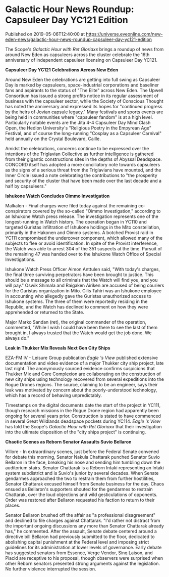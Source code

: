 # Galactic Hour News Roundup: Capsuleer Day YC121 Edition
Published on 2019-05-06T12:40:00 at https://universe.eveonline.com/new-eden-news/galactic-hour-news-roundup-capsuleer-day-yc121-edition

The Scope's _Galactic Hour with Ret Gloriaxx_ brings a roundup of news from around New Eden as capsuleers across the cluster celebrate the 16th anniversary of independent capsuleer licensing on Capsuleer Day YC121.

 

**Capsuleer Day YC121 Celebrations Across New Eden**

Around New Eden the celebrations are getting into full swing as Capsuleer Day is marked by capsuleers, space-industrial corporations and baseliner fans and aspirants to the status of  "The Elite" across New Eden. The Upwell Consortium has issued a strong profits notice in its regular assessment of business with the capsuleer sector, while the Society of Conscious Thought has noted the anniversary and expressed its hopes for "continued progress by the heirs of Jovian capsule legacy." Many festivals and sports events are being held in communities where "capsuleer fandom" is at a high level. Particularly notable events are the Jita 4-4 Capsuleer Day Mind Clash Open, the Hedion University's "Religious Poetry in the Empyrean Age" Festival, and of course the long-running "Cosplay as a Capsuleer Carnival" held annually on the Crystal Boulevard, Caille.

Amidst the celebrations, concerns continue to be expressed over the intentions of the Triglavian Collective as further intelligence is gathered from their gigantic constructions sites in the depths of Abyssal Deadspace. CONCORD itself has adopted a more conciliatory note towards capsuleers as the signs of a serious threat from the Triglavians have mounted, and the Inner Circle issued a note celebrating the contributions to "the prosperity and security of the cluster that have been made over the last decade and a half by capsuleers."

 

**Ishukone Watch Concludes Oimmo Investigation**

Malkalen  - Final charges were filed today against the remaining co-conspirators covered by the so-called "Oimmo Investigation," according to an Ishukone Watch press release. The investigation represents one of the longest-running in Watch history. The operation began in YC110 and targeted Guristas infiltration of Ishukone holdings in the Mito constellation, primarily in the Hakonen and Oimmo systems. A botched Provist raid in YC111 compromised the undercover component, which allowed many of the subjects to flee or avoid identification. In spite of the Provist interference, the Watch was able to arrest 304 of the 351 suspects at the time. Pursuit of the remaining 47 was handed over to the Ishukone Watch Office of Special Investigations.

Ishukone Watch Press Officer Aimon Anttulen said, "With today's charges, the final three surviving perpetrators have been brought to justice. This should be a message to all criminals that the Watch will find you, and you will pay." Oswik Shimala and Raigaken Airiken are accused of being couriers for the Guristas organization in Mito. Cilis Tahiri was an Ishukone employee in accounting who allegedly gave the Guristas unauthorized access to Ishukone systems. The three of them were reportedly residing in the Republic, and the Watch has declined to comment on how they were apprehended or returned to the State.

Major Marko Sandan (ret), the original commander of the operation, commented, "While I wish I could have been there to see the last of them brought in, I always trusted that the Watch would get the job done. We always do."

 

**Leak in Thukker Mix Reveals Next Gen City Ships**

EZA-FM IV  - Leisure Group publication _Eagle 's View_ published extensive documentation and video evidence of a major Thukker city ship project, late last night. The anonymously sourced evidence confirms suspicions that Thukker Mix and Core Complexion are collaborating on the construction of new city ships using technology recovered from several expeditions into the Rogue Drones regions. The source, claiming to be an engineer, says their leak was motivated by concern about the poorly-understood technology, which has a record of behaving unpredictably.

Timestamps on the digital documents date the start of the project in YC111, though research missions in the Rogue Drone region had apparently been ongoing for several years prior. Construction is stated to have commenced in several Great Wildlands deadspace pockets during YC114. _Eagle 's View_ has told the Scope's _Galactic Hour with Ret Gloriaxx_ that their investigation into the ultimate disposition of the  "city ships project" is continuing.

 

**Chaotic Scenes as Reborn Senator Assaults Suvio Bellaron**

Villore  - In extraordinary scenes, just before the Federal Senate convened for debate this morning, Senator Nakula Chattarak punched Senator Suvio Bellaron in the face, breaking his nose and sending him tumbling down the auditorium stairs. Senator Chattarak is a Reborn Intaki representing an Intaki system subdistrict and is Suvio's junior by several decades. When Senate gendarmes approached the two to restrain them from further hostilities, Senator Chattarak excused himself from Senate business for the day. Chaos ensued as Bellaron's supporters shouted for the gendarmes to restrain Chattarak, over the loud objections and wild gesticulations of opponents. Order was restored after Bellaron requested his faction to return to their places.

Senator Bellaron brushed off the affair as "a professional disagreement" and declined to file charges against Chattarak. "I'd rather not distract from the important ongoing discussions any more than Senator Chattarak already has," he commented. After the assault, Senate debate centered around a directive bill Bellaron had previously submitted to the floor, dedicated to abolishing capital punishment at the Federal level and imposing strict guidelines for its administration at lower levels of governance. Early debate has suggested senators from Essence, Verge Vendor, Sinq Laison, and Placid are receptive to his proposal, though observers were surprised when other Reborn senators presented strong arguments against the legislation. No further violence interrupted the session.
